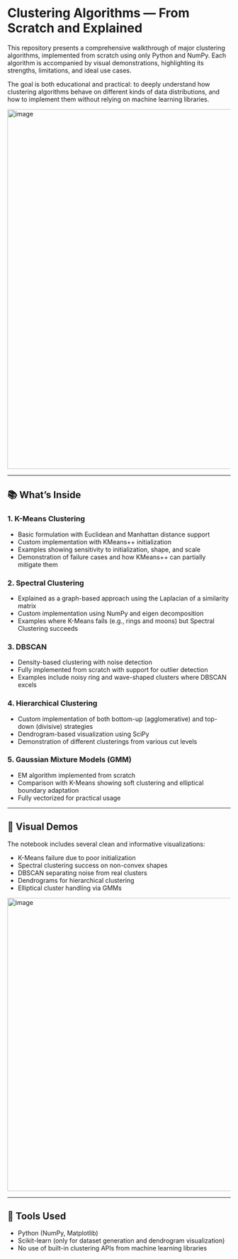 # Clustering Algorithms — From Scratch and Explained

This repository presents a comprehensive walkthrough of major clustering algorithms, implemented from scratch using only Python and NumPy. Each algorithm is accompanied by visual demonstrations, highlighting its strengths, limitations, and ideal use cases.

The goal is both educational and practical: to deeply understand how clustering algorithms behave on different kinds of data distributions, and how to implement them without relying on machine learning libraries.

<img width="811" alt="image" src="https://github.com/user-attachments/assets/cc27aa05-7172-48ce-8cae-97bf5d825cc3" />

---

## 📚 What’s Inside

### 1. **K-Means Clustering**
- Basic formulation with Euclidean and Manhattan distance support
- Custom implementation with KMeans++ initialization
- Examples showing sensitivity to initialization, shape, and scale
- Demonstration of failure cases and how KMeans++ can partially mitigate them

### 2. **Spectral Clustering**
- Explained as a graph-based approach using the Laplacian of a similarity matrix
- Custom implementation using NumPy and eigen decomposition
- Examples where K-Means fails (e.g., rings and moons) but Spectral Clustering succeeds

### 3. **DBSCAN**
- Density-based clustering with noise detection
- Fully implemented from scratch with support for outlier detection
- Examples include noisy ring and wave-shaped clusters where DBSCAN excels

### 4. **Hierarchical Clustering**
- Custom implementation of both bottom-up (agglomerative) and top-down (divisive) strategies
- Dendrogram-based visualization using SciPy
- Demonstration of different clusterings from various cut levels

### 5. **Gaussian Mixture Models (GMM)**
- EM algorithm implemented from scratch
- Comparison with K-Means showing soft clustering and elliptical boundary adaptation
- Fully vectorized for practical usage

---

## 🎨 Visual Demos

The notebook includes several clean and informative visualizations:
- K-Means failure due to poor initialization
- Spectral clustering success on non-convex shapes
- DBSCAN separating noise from real clusters
- Dendrograms for hierarchical clustering
- Elliptical cluster handling via GMMs

<img width="661" alt="image" src="https://github.com/user-attachments/assets/f22cd78e-5d56-4867-9737-dff5662dfb22" />


---

## 🧰 Tools Used

- Python (NumPy, Matplotlib)
- Scikit-learn (only for dataset generation and dendrogram visualization)
- No use of built-in clustering APIs from machine learning libraries
